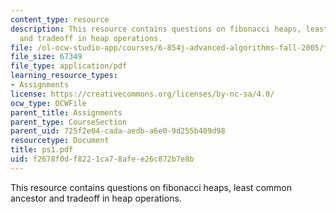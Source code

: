 ```yaml
---
content_type: resource
description: This resource contains questions on fibonacci heaps, least common ancestor
  and tradeoff in heap operations.
file: /ol-ocw-studio-app/courses/6-854j-advanced-algorithms-fall-2005/f2678f0df8221ca78afee26c872b7e8b_ps1.pdf
file_size: 67349
file_type: application/pdf
learning_resource_types:
- Assignments
license: https://creativecommons.org/licenses/by-nc-sa/4.0/
ocw_type: OCWFile
parent_title: Assignments
parent_type: CourseSection
parent_uid: 725f2e04-cada-aedb-a6e0-9d255b409d98
resourcetype: Document
title: ps1.pdf
uid: f2678f0d-f822-1ca7-8afe-e26c872b7e8b
---
```

This resource contains questions on fibonacci heaps, least common ancestor and tradeoff in heap operations.